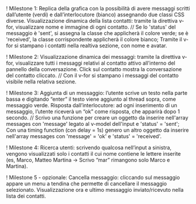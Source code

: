 ! Milestone 1:
Replica della grafica con la possibilità di avere messaggi scritti dall’utente (verdi) e dall’interlocutore (bianco) assegnando due classi CSS diverse.
Visualizzazione dinamica della lista contatti: tramite la direttiva v-for, visualizzare nome e immagine di ogni contatto.
// Se lo 'status' del messaggio è 'sent', si assegna la classe che applicherà il colore verde; se è 'received', la classe corrispondente applicherà il colore bianco;
    Tramite il v-for si stampano i contatti nella realtiva sezione, con nome e avatar.

! Milestone 2:
Visualizzazione dinamica dei messaggi: tramite la direttiva v-for, visualizzare tutti i messaggi relativi al contatto attivo all’interno del pannello della conversazione.
Click sul contatto mostra la conversazione del contatto cliccato.
// Con il v-for si stampano i messaggi del contatto visibile nella relativa sezione.

! Milestone 3:
Aggiunta di un messaggio: l’utente scrive un testo nella parte bassa e digitando “enter” il testo viene aggiunto al thread sopra, come messaggio verde.
Risposta dall’interlocutore: ad ogni inserimento di un messaggio, l’utente riceverà un “ok” come risposta, che apparirà dopo 1 secondo.
// Scrivo una funzione per creare un oggetto da inserire nell'array messages con 'message' legato al v-model dell'input e 'status' = 'sent';
    Con una timing function (con delay = 1s) genero un altro oggetto da inserire nell'array messages con 'message' = 'ok' e 'status' = 'received'.

! Milestone 4:
Ricerca utenti: scrivendo qualcosa nell’input a sinistra, vengono visualizzati solo i contatti il cui nome contiene le lettere inserite (es, Marco, Matteo Martina -> Scrivo “mar” rimangono solo Marco e Martina).

! Milestone 5 - opzionale:
Cancella messaggio: cliccando sul messaggio appare un menu a tendina che permette di cancellare il messaggio selezionato.
Visualizzazione ora e ultimo messaggio inviato/ricevuto nella lista dei contatti.

